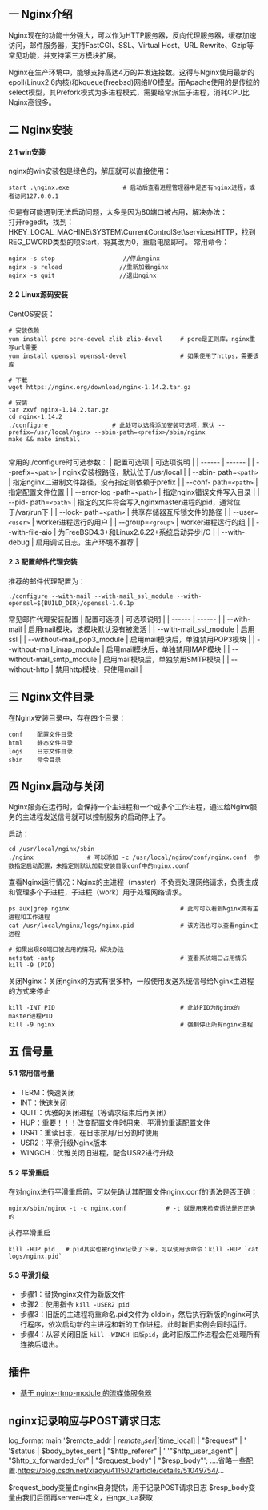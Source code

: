 ## 一 Nginx介绍

Nginx现在的功能十分强大，可以作为HTTP服务器，反向代理服务器，缓存加速访问，邮件服务器，支持FastCGI、SSL、Virtual Host、URL Rewrite、Gzip等常见功能，并支持第三方模块扩展。  

Nginx在生产环境中，能够支持高达4万的并发连接数。这得与Nginx使用最新的epoll(Linux2.6内核)和kqueue(freebsd)网络I/O模型。而Apache使用的是传统的select模型，其Prefork模式为多进程模式，需要经常派生子进程，消耗CPU比Nginx高很多。  

## 二 Nginx安装

#### 2.1 win安装

nginx的win安装包是绿色的，解压就可以直接使用：
```
start .\nginx.exe               # 启动后查看进程管理器中是否有nginx进程，或者访问127.0.0.1
```
但是有可能遇到无法启动问题，大多是因为80端口被占用，解决办法：  
打开regedit，找到：HKEY_LOCAL_MACHINE\SYSTEM\CurrentControlSet\services\HTTP，找到REG_DWORD类型的项Start，将其改为0，重启电脑即可。
常用命令：
```
nginx -s stop                   //停止nginx
nginx -s reload                //重新加载nginx
nginx -s quit                  //退出nginx
```
#### 2.2 Linux源码安装

CentOS安装：
```
# 安装依赖
yum install pcre pcre-devel zlib zlib-devel     # pcre是正则库，nginx重写url需要
yum install openssl openssl-devel               # 如果使用了https，需要该库   

# 下载
wget https://nginx.org/download/nginx-1.14.2.tar.gz

# 安装
tar zxvf nginx-1.14.2.tar.gz
cd nginx-1.14.2
./configure                  # 此处可以选择添加安装可选项，默认 --prefix=/usr/local/nginx --sbin-path=<prefix>/sbin/nginx              make && make install  
                                                    
```
常用的./configure时可选参数：
| 配置可选项 | 可选项说明 |
| ------ | ------ |
| --prefix=`<path>` | nginx安装根路径，默认位于/usr/local |
| --sbin- path=`<path>` | 指定nginx二进制文件路径，没有指定则依赖于prefix |
| --conf- path=`<path>` | 指定配置文件位置 |
| --error-log -path=`<path>` | 指定nginx错误文件写入目录 |
| --pid- path=`<path>` | 指定的文件将会写入nginxmaster进程的pid，通常位于/var/run下 |
| --lock- path=`<path>` | 共享存储器互斥锁文件的路径 |
| --user=`<user>` | worker进程运行的用户 |
| --group=`<group>` | worker进程运行的组 |
| --with-file-aio | 为FreeBSD4.3+和Linux2.6.22+系统启动异步I/O |
| --with-debug | 启用调试日志，生产环境不推荐 |

#### 2.3 配置邮件代理安装

推荐的邮件代理配置为：
```
./configure --with-mail --with-mail_ssl_module --with-openssl=${BUILD_DIR}/openssl-1.0.1p
```
常见邮件代理安装配置
| 配置可选项 | 可选项说明 |
| ------ | ------ |
| --with-mail | 启用mail模块，该模块默认没有被激活 |
| --with-mail_ssl_module | 启用ssl |
| --without-mail_pop3_module | 启用mail模块后，单独禁用POP3模块 | 
| --without-mail_imap_module | 启用mail模块后，单独禁用IMAP模块 |
| --without-mail_smtp_module | 启用mail模块后，单独禁用SMTP模块 |
| --without-http | 禁用http模块，只使用mail | 

## 三 Nginx文件目录

在Nginx安装目录中，存在四个目录：
```
conf    配置文件目录
html    静态文件目录
logs    日志文件目录
sbin    命令目录
```

## 四 Nginx启动与关闭

Nginx服务在运行时，会保持一个主进程和一个或多个工作进程，通过给Nginx服务的主进程发送信号就可以控制服务的启动停止了。  


启动：
```
cd /usr/local/nginx/sbin
./nginx               # 可以添加 -c /usr/local/nginx/conf/nginx.conf  参数指定启动配置，未指定则默认加载安装目录conf中的nginx.conf
```

查看Nginx运行情况：Nginx的主进程（master）不负责处理网络请求，负责生成和管理多个子进程，子进程（work）用于处理网络请求。
```
ps aux|grep nginx                               # 此时可以看到Nginx拥有主进程和工作进程
cat /usr/local/nginx/logs/nginx.pid             # 该方法也可以查看nginx主进程

# 如果出现80端口被占用的情况，解决办法
netstat -antp                                   # 查看系统端口占用情况
kill -9 (PID)
```

关闭Nginx：关闭nginx的方式有很多种，一般使用发送系统信号给Nginx主进程的方式来停止
```
kill -INT PID                                   # 此处PID为Nginx的master进程PID
kill -9 nginx                                   # 强制停止所有nginx进程
```

## 五 信号量

#### 5.1 常用信号量

- TERM：快速关闭
- INT：快速关闭
- QUIT：优雅的关闭进程（等请求结束后再关闭）
- HUP：重要！！！改变配置文件时用来，平滑的重读配置文件
- USR1：重读日志，在日志按月/日分割时使用
- USR2：平滑升级Nginx版本
- WINGCH：优雅关闭旧进程，配合USR2进行升级

#### 5.2 平滑重启

在对nginx进行平滑重启前，可以先确认其配置文件nginx.conf的语法是否正确：
```
nginx/sbin/nginx -t -c nginx.conf           # -t 就是用来检查语法是否正确的
```

执行平滑重启：
```
kill -HUP pid   # pid其实也被nginx记录了下来，可以使用该命令：kill -HUP `cat logs/nginx.pid`
```

#### 5.3 平滑升级

- 步骤1：替换nginx文件为新版文件  
- 步骤2：使用指令 `kill -USER2 pid`   
- 步骤3：旧版的主进程将重命名.pid文件为.oldbin，然后执行新版的nginx可执行程序，依次启动新的主进程和新的工作进程。此时新旧实例会同时运行。  
- 步骤4：从容关闭旧版 `kill -WINCH 旧版pid`，此时旧版工作进程会在处理所有连接后退出。  


## 插件
- [基于 nginx-rtmp-module 的流媒体服务器](https://github.com/winshining/nginx-http-flv-module/blob/master/README.CN.md)


##  nginx记录响应与POST请求日志

log_format  main  '$remote_addr | $remote_user | [$time_local] | "$request" | '
                      '$status | $body_bytes_sent | "$http_referer"  | '
                      '"$http_user_agent" | "$http_x_forwarded_for" |  "$request_body" | "$resp_body"';
....省略一些配置.https://blog.csdn.net/xiaoyu411502/article/details/51049754/...
 
$request_body变量由nginx自身提供，用于记录POST请求日志
$resp_body变量由我们后面再server中定义，由ngx_lua获取
